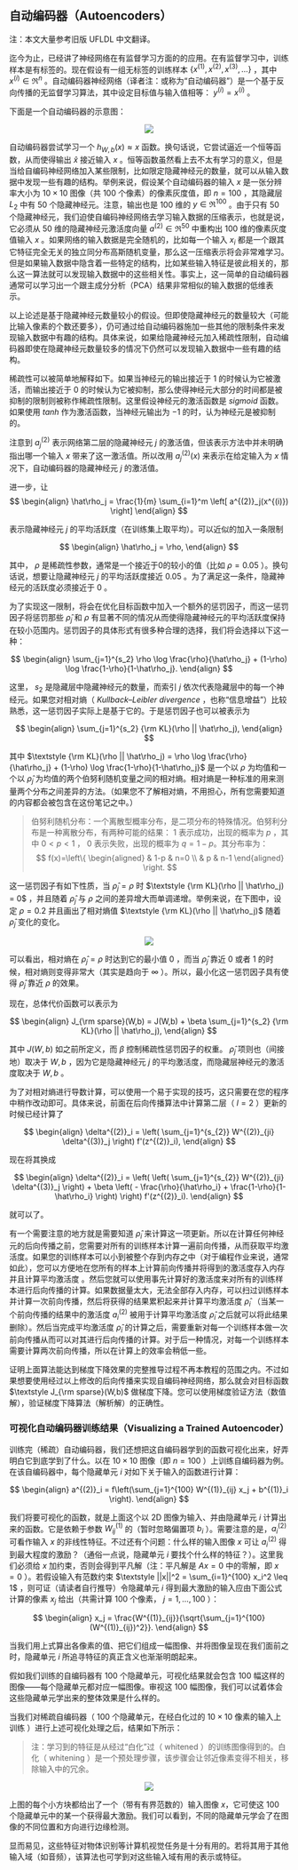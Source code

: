## 自动编码器（Autoencoders）  
注：本文大量参考旧版 UFLDL 中文翻译。  

迄今为止，已经讲了神经网络在有监督学习方面的的应用。在有监督学习中，训练样本是有标签的。现在假设有一组无标签的训练样本 $\textstyle \{x^{(1)}, x^{(2)}, x^{(3)}, \ldots\}$ ，其中 $\textstyle x^{(i)} \in \Re^{n}$ 。自动编码器神经网络（译者注：或称为“自动编码器”）是一个基于反向传播的无监督学习算法，其中设定目标值与输入值相等： $\textstyle y^{(i)} = x^{(i)}$ 。  

下面是一个自动编码器的示意图：  

<center><img src="./images/Autoencoder636.png" /></center>  

自动编码器尝试学习一个 $\textstyle h_{W,b}(x) \approx x$ 函数。换句话说，它尝试逼近一个恒等函数，从而使得输出 $\textstyle \hat{x}$ 接近输入 $\textstyle x$ 。恒等函数虽然看上去不太有学习的意义，但是当给自编码神经网络加入某些限制，比如限定隐藏神经元的数量，就可以从输入数据中发现一些有趣的结构。举例来说，假设某个自动编码器的输入 $\textstyle x$ 是一张分辨率大小为 $\textstyle 10 \times 10$ 图像（共 $100$ 个像素）的像素灰度值，即 $\textstyle n=100$ ，其隐藏层 $\textstyle L_2$ 中有 $50$ 个隐藏神经元。注意，输出也是 $100$ 维的 $\textstyle y \in \Re^{100}$ 。由于只有 $50$ 个隐藏神经元，我们迫使自编码神经网络去学习输入数据的压缩表示，也就是说，它必须从 $50$ 维的隐藏神经元激活度向量 $\textstyle a^{(2)} \in \Re^{50}$ 中重构出 $100$ 维的像素灰度值输入 $\textstyle x$ 。如果网络的输入数据是完全随机的，比如每一个输入 $\textstyle x_i$ 都是一个跟其它特征完全无关的独立同分布高斯随机变量，那么这一压缩表示将会非常难学习。但是如果输入数据中隐含着一些特定的结构，比如某些输入特征是彼此相关的，那么这一算法就可以发现输入数据中的这些相关性。事实上，这一简单的自动编码器通常可以学习出一个跟主成分分析（PCA）结果非常相似的输入数据的低维表示。  

以上论述是基于隐藏神经元数量较小的假设。但即使隐藏神经元的数量较大（可能比输入像素的个数还要多），仍可通过给自动编码器施加一些其他的限制条件来发现输入数据中有趣的结构。具体来说，如果给隐藏神经元加入稀疏性限制，自动编码器即使在隐藏神经元数量较多的情况下仍然可以发现输入数据中一些有趣的结构。  

稀疏性可以被简单地解释如下。如果当神经元的输出接近于 $1$ 的时候认为它被激活，而输出接近于 $0$ 的时候认为它被抑制，那么使得神经元大部分的时间都是被抑制的限制则被称作稀疏性限制。这里假设神经元的激活函数是 $sigmoid$ 函数。如果使用 $tanh$ 作为激活函数，当神经元输出为 $-1$ 的时，认为神经元是被抑制的。  

注意到 $\textstyle a^{(2)}_j$ 表示网络第二层的隐藏神经元 $\textstyle j$ 的激活值，但该表示方法中并未明确指出哪一个输入 $\textstyle x$ 带来了这一激活值。所以改用 $\textstyle a^{(2)}_j(x)$ 来表示在给定输入为 $\textstyle x$ 情况下，自动编码器的隐藏神经元 $\textstyle j$ 的激活值。  

进一步，让 
$$
\begin{align} \hat\rho_j = \frac{1}{m} \sum_{i=1}^m \left[ a^{(2)}_j(x^{(i)}) \right] \end{align} 
$$

表示隐藏神经元 $\textstyle j$ 的平均活跃度（在训练集上取平均）。可以近似的加入一条限制  

$$
\begin{align} \hat\rho_j = \rho, \end{align}
$$

其中， $\textstyle \rho$ 是稀疏性参数，通常是一个接近于0的较小的值（比如 $\textstyle \rho = 0.05$ ）。换句话说，想要让隐藏神经元 $\textstyle j$ 的平均活跃度接近 $0.05$ 。为了满足这一条件，隐藏神经元的活跃度必须接近于 $0$ 。

为了实现这一限制，将会在优化目标函数中加入一个额外的惩罚因子，而这一惩罚因子将惩罚那些 $\textstyle \hat\rho_j$ 和 $\textstyle \rho$ 有显著不同的情况从而使得隐藏神经元的平均活跃度保持在较小范围内。惩罚因子的具体形式有很多种合理的选择，我们将会选择以下这一种： 

$$
\begin{align} \sum_{j=1}^{s_2} \rho \log \frac{\rho}{\hat\rho_j} + (1-\rho) \log \frac{1-\rho}{1-\hat\rho_j}. \end{align} 
$$

这里， $\textstyle s_2$ 是隐藏层中隐藏神经元的数量，而索引 $\textstyle j$ 依次代表隐藏层中的每一个神经元。如果您对相对熵（ $Kullback–Leibler\ divergence$ ，也称“信息增益”）比较熟悉，这一惩罚因子实际上是基于它的。于是惩罚因子也可以被表示为

$$
\begin{align} \sum_{j=1}^{s_2} {\rm KL}(\rho || \hat\rho_j), \end{align} 
$$

其中 $\textstyle {\rm KL}(\rho || \hat\rho_j) = \rho \log \frac{\rho}{\hat\rho_j} + (1-\rho) \log \frac{1-\rho}{1-\hat\rho_j}$ 是一个以 $\textstyle \rho$ 为均值和一个以 $\textstyle \hat\rho_j$ 为均值的两个伯努利随机变量之间的相对熵。相对熵是一种标准的用来测量两个分布之间差异的方法。（如果您不了解相对熵，不用担心，所有您需要知道的内容都会被包含在这份笔记之中。）

>伯努利随机分布：一个离散型概率分布，是二项分布的特殊情况。伯努利分布是一种离散分布，有两种可能的结果： $1$ 表示成功，出现的概率为 $p$ ，其中 $0 < p < 1$ ， $0$ 表示失败，出现的概率为 $q=1-p$。其分布率为：  
>$$ f(x)=\left\{
\begin{aligned}
& 1-p & n=0 \\
& p   & n-1
\end{aligned}
\right.
$$

这一惩罚因子有如下性质，当 $\textstyle \hat\rho_j = \rho$ 时 $\textstyle {\rm KL}(\rho || \hat\rho_j) = 0$ ，并且随着 $\textstyle \hat\rho_j$ 与 $\textstyle \rho$ 之间的差异增大而单调递增。举例来说，在下图中，设定 $\textstyle \rho = 0.2$ 并且画出了相对熵值 $\textstyle {\rm KL}(\rho || \hat\rho_j)$ 随着 $\textstyle \hat\rho_j$ 变化的变化。 

<center><img src="./images/KLPenaltyExample.png" /></center>  

可以看出，相对熵在 $\textstyle \hat\rho_j = \rho$ 时达到它的最小值 $0$ ，而当 $\textstyle \hat\rho_j$ 靠近 $0$ 或者 $1$ 的时候，相对熵则变得非常大（其实是趋向于 $\textstyle \infty$ ）。所以，最小化这一惩罚因子具有使得 $\textstyle \hat\rho_j$ 靠近 $\textstyle \rho$ 的效果。  

现在，总体代价函数可以表示为  

$$
\begin{align} J_{\rm sparse}(W,b) = J(W,b) + \beta \sum_{j=1}^{s_2} {\rm KL}(\rho || \hat\rho_j), \end{align} 
$$

其中 $\textstyle J(W,b)$ 如之前所定义，而 $\textstyle \beta$ 控制稀疏性惩罚因子的权重。 $\textstyle \hat\rho_j$ 项则也（间接地）取决于 $\textstyle W,b$ ，因为它是隐藏神经元 $\textstyle j$ 的平均激活度，而隐藏层神经元的激活度取决于 $\textstyle W,b$ 。

为了对相对熵进行导数计算，可以使用一个易于实现的技巧，这只需要在您的程序中稍作改动即可。具体来说，前面在后向传播算法中计算第二层（ $\textstyle l=2$ ）更新的时候已经计算了  

$$
\begin{align} \delta^{(2)}_i = \left( \sum_{j=1}^{s_{2}} W^{(2)}_{ji} \delta^{(3)}_j \right) f'(z^{(2)}_i), \end{align} 
$$

现在将其换成

$$
\begin{align} 
\delta^{(2)}_i = \left( \left( \sum_{j=1}^{s_{2}} W^{(2)}_{ji} \delta^{(3)}_j \right) + \beta \left( - \frac{\rho}{\hat\rho_i} + \frac{1-\rho}{1-\hat\rho_i} \right) \right) f'(z^{(2)}_i). 
\end{align} 
$$

就可以了。

有一个需要注意的地方就是需要知道 $\textstyle \hat\rho_i$ 来计算这一项更新。所以在计算任何神经元的后向传播之前，您需要对所有的训练样本计算一遍前向传播，从而获取平均激活度。如果您的训练样本可以小到被整个存到内存之中（对于编程作业来说，通常如此），您可以方便地在您所有的样本上计算前向传播并将得到的激活度存入内存并且计算平均激活度 。然后您就可以使用事先计算好的激活度来对所有的训练样本进行后向传播的计算。如果数据量太大，无法全部存入内存，可以扫过训练样本并计算一次前向传播，然后将获得的结果累积起来并计算平均激活度 $\textstyle \hat\rho_i$ （当某一个前向传播的结果中的激活度 $\textstyle a^{(2)}_i$ 被用于计算平均激活度 $\textstyle \hat\rho_i$ 之后就可以将此结果删除）。然后当完成平均激活度 $\textstyle \hat\rho_i$ 的计算之后，需要重新对每一个训练样本做一次前向传播从而可以对其进行后向传播的计算。对于后一种情况，对每一个训练样本需要计算两次前向传播，所以在计算上的效率会稍低一些。

证明上面算法能达到梯度下降效果的完整推导过程不再本教程的范围之内。不过如果想要使用经过以上修改的后向传播来实现自编码神经网络，那么就会对目标函数 $\textstyle J_{\rm sparse}(W,b)$ 做梯度下降。您可以使用梯度验证方法（数值解），验证梯度下降算法（解析解）的正确性。


### 可视化自动编码器训练结果（Visualizing a Trained Autoencoder）  
训练完（稀疏）自动编码器，我们还想把这自编码器学到的函数可视化出来，好弄明白它到底学到了什么。以在 $10 \times 10$ 图像（即 $n=100$ ）上训练自编码器为例。在该自编码器中，每个隐藏单元 $i$ 对如下关于输入的函数进行计算：  

$$
\begin{align} a^{(2)}_i = f\left(\sum_{j=1}^{100} W^{(1)}_{ij} x_j + b^{(1)}_i \right). 
\end{align} 
$$

我们将要可视化的函数，就是上面这个以 2D 图像为输入、并由隐藏单元 $i$ 计算出来的函数。它是依赖于参数 $\textstyle W^{(1)}_{ij}$ 的（暂时忽略偏置项 $b_i$ ）。需要注意的是，$\textstyle a^{(2)}_i$ 可看作输入 $\textstyle x$ 的非线性特征。不过还有个问题：什么样的输入图像 $\textstyle x$ 可让 $\textstyle a^{(2)}_i$ 得到最大程度的激励？（通俗一点说，隐藏单元 $\textstyle i$ 要找个什么样的特征？）。这里我们必须给 $\textstyle x$ 加约束，否则会得到平凡解（注：平凡解是 $Ax=0$ 中的零解，即 $x=0$ ）。若假设输入有范数约束 $\textstyle ||x||^2 = \sum_{i=1}^{100} x_i^2 \leq 1$ ，则可证（请读者自行推导）令隐藏单元 $\textstyle i$ 得到最大激励的输入应由下面公式计算的像素 $\textstyle x_j$ 给出（共需计算 $100$ 个像素， $j=1,…,100$ ）：

$$
\begin{align}
x_j = \frac{W^{(1)}_{ij}}{\sqrt{\sum_{j=1}^{100} (W^{(1)}_{ij})^2}}. 
\end{align} 
$$

当我们用上式算出各像素的值、把它们组成一幅图像、并将图像呈现在我们面前之时，隐藏单元 $\textstyle i$ 所追寻特征的真正含义也渐渐明朗起来。  

假如我们训练的自编码器有 $100$ 个隐藏单元，可视化结果就会包含 $100$ 幅这样的图像——每个隐藏单元都对应一幅图像。审视这 $100$ 幅图像，我们可以试着体会这些隐藏单元学出来的整体效果是什么样的。  

当我们对稀疏自编码器（ $100$ 个隐藏单元，在经白化过的 $10 \times 10$ 像素的输入上训练 ）进行上述可视化处理之后，结果如下所示：  

>注：学习到的特征是从经过“白化”过（ whitened ）的训练图像得到的。白化（ whitening ）是一个预处理步骤，该步骤会让邻近像素变得不相关，移除输入中的冗余。  

<center><img src="./images/ExampleSparseAutoencoderWeights.png" /></center>  

上图的每个小方块都给出了一个（带有有界范数的）输入图像 $\textstyle x$，它可使这 $100$ 个隐藏单元中的某一个获得最大激励。我们可以看到，不同的隐藏单元学会了在图像的不同位置和方向进行边缘检测。

显而易见，这些特征对物体识别等计算机视觉任务是十分有用的。若将其用于其他输入域（如音频），该算法也可学到对这些输入域有用的表示或特征。 

